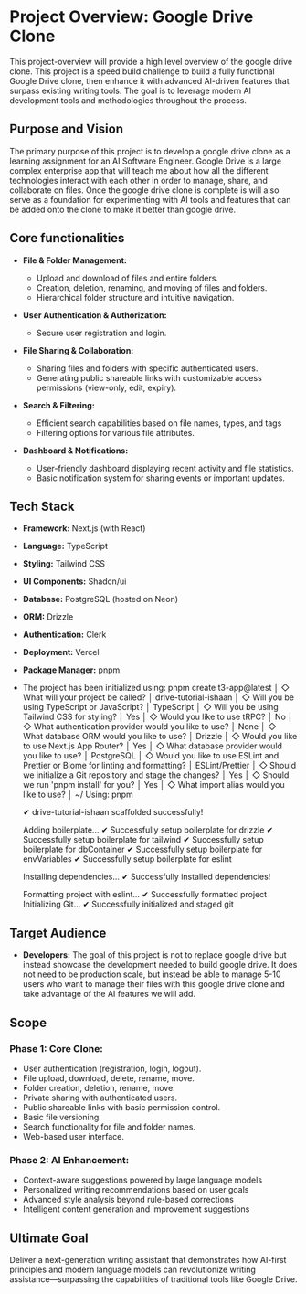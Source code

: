 # Project Overview: Google Drive Clone

This project-overview will provide a high level overview of the google drive clone.
This project is a speed build challenge to build a fully functional Google Drive clone, then enhance it with advanced AI-driven features that surpass existing writing tools. The goal is to leverage modern AI development tools and methodologies throughout the process.

## Purpose and Vision

The primary purpose of this project is to develop a google drive clone as a learning assignment for an AI Software Engineer. Google Drive is a large complex enterprise app that will teach me about how all the different technologies interact with each other in order to manage, share, and collaborate on files. Once the google drive clone is complete is will also serve as a foundation for experimenting with AI tools and features that can be added onto the clone to make it better than google drive.

## Core functionalities

- **File & Folder Management:**
  - Upload and download of files and entire folders.
  - Creation, deletion, renaming, and moving of files and folders.
  - Hierarchical folder structure and intuitive navigation.

- **User Authentication & Authorization:**
  - Secure user registration and login.

- **File Sharing & Collaboration:**
  - Sharing files and folders with specific authenticated users.
  - Generating public shareable links with customizable access permissions (view-only, edit, expiry).

- **Search & Filtering:**
  - Efficient search capabilities based on file names, types, and tags
  - Filtering options for various file attributes.

- **Dashboard & Notifications:**
  - User-friendly dashboard displaying recent activity and file statistics.
  - Basic notification system for sharing events or important updates.

## Tech Stack

- **Framework:** Next.js (with React)
- **Language:** TypeScript
- **Styling:** Tailwind CSS
- **UI Components:** Shadcn/ui
- **Database:** PostgreSQL (hosted on Neon)
- **ORM:** Drizzle
- **Authentication:** Clerk
- **Deployment:** Vercel
- **Package Manager:** pnpm
- The project has been initialized using: pnpm create t3-app@latest
  │
  ◇ What will your project be called?
  │ drive-tutorial-ishaan
  │
  ◇ Will you be using TypeScript or JavaScript?
  │ TypeScript
  │
  ◇ Will you be using Tailwind CSS for styling?
  │ Yes
  │
  ◇ Would you like to use tRPC?
  │ No
  │
  ◇ What authentication provider would you like to use?
  │ None
  │
  ◇ What database ORM would you like to use?
  │ Drizzle
  │
  ◇ Would you like to use Next.js App Router?
  │ Yes
  │
  ◇ What database provider would you like to use?
  │ PostgreSQL
  │
  ◇ Would you like to use ESLint and Prettier or Biome for linting and formatting?
  │ ESLint/Prettier
  │
  ◇ Should we initialize a Git repository and stage the changes?
  │ Yes
  │
  ◇ Should we run 'pnpm install' for you?
  │ Yes
  │
  ◇ What import alias would you like to use?
  │ ~/
  Using: pnpm

  ✔ drive-tutorial-ishaan scaffolded successfully!

  Adding boilerplate...
  ✔ Successfully setup boilerplate for drizzle
  ✔ Successfully setup boilerplate for tailwind
  ✔ Successfully setup boilerplate for dbContainer
  ✔ Successfully setup boilerplate for envVariables
  ✔ Successfully setup boilerplate for eslint

  Installing dependencies...
  ✔ Successfully installed dependencies!

  Formatting project with eslint...
  ✔ Successfully formatted project
  Initializing Git...
  ✔ Successfully initialized and staged git

## Target Audience

- **Developers:** The goal of this project is not to replace google drive but instead showcase the development needed to build google drive. It does not need to be production scale, but instead be able to manage 5-10 users who want to manage their files with this google drive clone and take advantage of the AI features we will add.

## Scope

### Phase 1: Core Clone:

- User authentication (registration, login, logout).
- File upload, download, delete, rename, move.
- Folder creation, deletion, rename, move.
- Private sharing with authenticated users.
- Public shareable links with basic permission control.
- Basic file versioning.
- Search functionality for file and folder names.
- Web-based user interface.

### Phase 2: AI Enhancement:

- Context-aware suggestions powered by large language models
- Personalized writing recommendations based on user goals
- Advanced style analysis beyond rule-based corrections
- Intelligent content generation and improvement suggestions

## Ultimate Goal

Deliver a next-generation writing assistant that demonstrates how AI-first principles and modern language models can revolutionize writing assistance—surpassing the capabilities of traditional tools like Google Drive.
